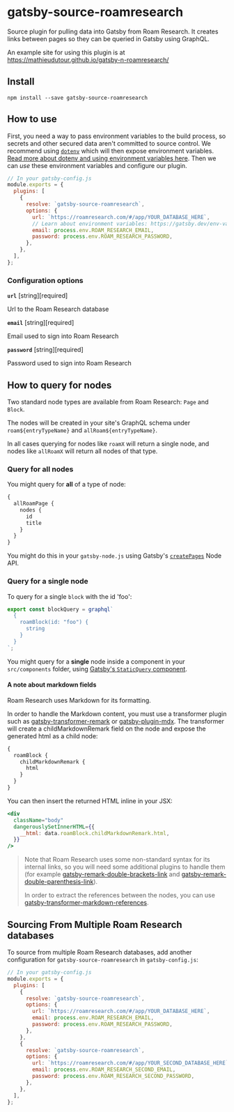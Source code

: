 # gatsby-source-roamresearch

Source plugin for pulling data into Gatsby from Roam Research. It creates links between pages so they can be queried in Gatsby using GraphQL.

An example site for using this plugin is at https://mathieudutour.github.io/gatsby-n-roamresearch/

## Install

```shell
npm install --save gatsby-source-roamresearch
```

## How to use

First, you need a way to pass environment variables to the build process, so secrets and other secured data aren't committed to source control. We recommend using [`dotenv`][dotenv] which will then expose environment variables. [Read more about dotenv and using environment variables here][envvars]. Then we can _use_ these environment variables and configure our plugin.

```javascript
// In your gatsby-config.js
module.exports = {
  plugins: [
    {
      resolve: `gatsby-source-roamresearch`,
      options: {
        url: `https://roamresearch.com/#/app/YOUR_DATABASE_HERE`,
        // Learn about environment variables: https://gatsby.dev/env-vars
        email: process.env.ROAM_RESEARCH_EMAIL,
        password: process.env.ROAM_RESEARCH_PASSWORD,
      },
    },
  ],
};
```

<!-- ### Offline

If you don't have internet connection you can add `export GATSBY_ROAM_RESEARCH_OFFLINE=true` to tell the plugin to fallback to the cached data, if there is any. -->

### Configuration options

**`url`** [string][required]

Url to the Roam Research database

**`email`** [string][required]

Email used to sign into Roam Research

**`password`** [string][required]

Password used to sign into Roam Research

## How to query for nodes

Two standard node types are available from Roam Research: `Page` and `Block`.

The nodes will be created in your site's GraphQL schema under `roam${entryTypeName}` and `allRoam${entryTypeName}`.

In all cases querying for nodes like `roamX` will return a single node, and nodes like `allRoamX` will return all nodes of that type.

### Query for all nodes

You might query for **all** of a type of node:

```graphql
{
  allRoamPage {
    nodes {
      id
      title
    }
  }
}
```

You might do this in your `gatsby-node.js` using Gatsby's [`createPages`](https://next.gatsbyjs.org/docs/node-apis/#createPages) Node API.

### Query for a single node

To query for a single `block` with the id 'foo':

```javascript
export const blockQuery = graphql`
  {
    roamBlock(id: "foo") {
      string
    }
  }
`;
```

You might query for a **single** node inside a component in your `src/components` folder, using [Gatsby's `StaticQuery` component](https://www.gatsbyjs.org/docs/static-query/).

#### A note about markdown fields

Roam Research uses Markdown for its formatting.

In order to handle the Markdown content, you must use a transformer plugin such as [gatsby-transformer-remark](https://www.gatsbyjs.org/packages/gatsby-transformer-remark/) or [gatsby-plugin-mdx](https://www.gatsbyjs.org/packages/gatsby-plugin-mdx/). The transformer will create a childMarkdownRemark field on the node and expose the generated html as a child node:

```graphql
{
  roamBlock {
    childMarkdownRemark {
      html
    }
  }
}
```

You can then insert the returned HTML inline in your JSX:

```jsx
<div
  className="body"
  dangerouslySetInnerHTML={{
    __html: data.roamBlock.childMarkdownRemark.html,
  }}
/>
```

> Note that Roam Research uses some non-standard syntax for its internal links, so you will need some additional plugins to handle them (for example [gatsby-remark-double-brackets-link](../gatsby-remark-double-brackets-link) and [gatsby-remark-double-parenthesis-link](../gatsby-remark-double-parenthesis-link)).
>
> In order to extract the references between the nodes, you can use [gatsby-transformer-markdown-references](../gatsby-transformer-markdown-references).

## Sourcing From Multiple Roam Research databases

To source from multiple Roam Research databases, add another configuration for `gatsby-source-roamresearch` in `gatsby-config.js`:

```javascript
// In your gatsby-config.js
module.exports = {
  plugins: [
    {
      resolve: `gatsby-source-roamresearch`,
      options: {
        url: `https://roamresearch.com/#/app/YOUR_DATABASE_HERE`,
        email: process.env.ROAM_RESEARCH_EMAIL,
        password: process.env.ROAM_RESEARCH_PASSWORD,
      },
    },
    {
      resolve: `gatsby-source-roamresearch`,
      options: {
        url: `https://roamresearch.com/#/app/YOUR_SECOND_DATABASE_HERE`,
        email: process.env.ROAM_RESEARCH_SECOND_EMAIL,
        password: process.env.ROAM_RESEARCH_SECOND_PASSWORD,
      },
    },
  ],
};
```

[dotenv]: https://github.com/motdotla/dotenv
[envvars]: https://gatsby.dev/env-vars
